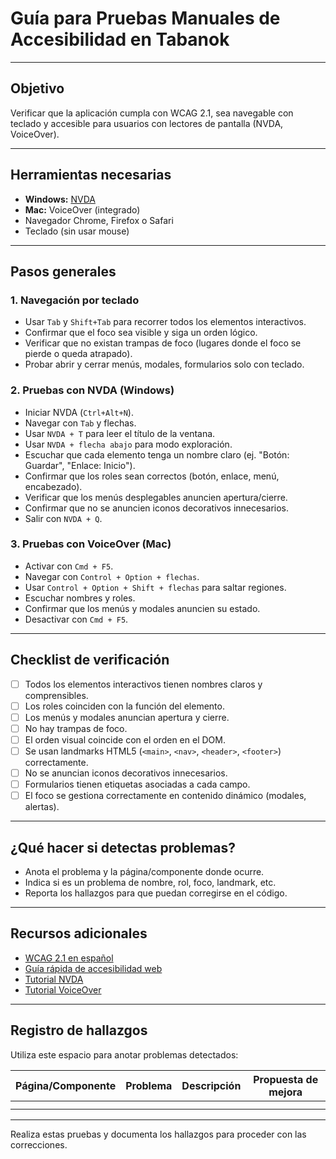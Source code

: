 # Guía para Pruebas Manuales de Accesibilidad en Tabanok

---

## Objetivo

Verificar que la aplicación cumpla con WCAG 2.1, sea navegable con teclado y accesible para usuarios con lectores de pantalla (NVDA, VoiceOver).

---

## Herramientas necesarias

- **Windows:** [NVDA](https://www.nvaccess.org/download/)
- **Mac:** VoiceOver (integrado)
- Navegador Chrome, Firefox o Safari
- Teclado (sin usar mouse)

---

## Pasos generales

### 1. Navegación por teclado

- Usar `Tab` y `Shift+Tab` para recorrer todos los elementos interactivos.
- Confirmar que el foco sea visible y siga un orden lógico.
- Verificar que no existan trampas de foco (lugares donde el foco se pierde o queda atrapado).
- Probar abrir y cerrar menús, modales, formularios solo con teclado.

### 2. Pruebas con NVDA (Windows)

- Iniciar NVDA (`Ctrl+Alt+N`).
- Navegar con `Tab` y flechas.
- Usar `NVDA + T` para leer el título de la ventana.
- Usar `NVDA + flecha abajo` para modo exploración.
- Escuchar que cada elemento tenga un nombre claro (ej. "Botón: Guardar", "Enlace: Inicio").
- Confirmar que los roles sean correctos (botón, enlace, menú, encabezado).
- Verificar que los menús desplegables anuncien apertura/cierre.
- Confirmar que no se anuncien iconos decorativos innecesarios.
- Salir con `NVDA + Q`.

### 3. Pruebas con VoiceOver (Mac)

- Activar con `Cmd + F5`.
- Navegar con `Control + Option + flechas`.
- Usar `Control + Option + Shift + flechas` para saltar regiones.
- Escuchar nombres y roles.
- Confirmar que los menús y modales anuncien su estado.
- Desactivar con `Cmd + F5`.

---

## Checklist de verificación

- [ ] Todos los elementos interactivos tienen nombres claros y comprensibles.
- [ ] Los roles coinciden con la función del elemento.
- [ ] Los menús y modales anuncian apertura y cierre.
- [ ] No hay trampas de foco.
- [ ] El orden visual coincide con el orden en el DOM.
- [ ] Se usan landmarks HTML5 (`<main>`, `<nav>`, `<header>`, `<footer>`) correctamente.
- [ ] No se anuncian iconos decorativos innecesarios.
- [ ] Formularios tienen etiquetas asociadas a cada campo.
- [ ] El foco se gestiona correctamente en contenido dinámico (modales, alertas).

---

## ¿Qué hacer si detectas problemas?

- Anota el problema y la página/componente donde ocurre.
- Indica si es un problema de nombre, rol, foco, landmark, etc.
- Reporta los hallazgos para que puedan corregirse en el código.

---

## Recursos adicionales

- [WCAG 2.1 en español](https://www.w3.org/Translations/WCAG21-es/)
- [Guía rápida de accesibilidad web](https://www.w3.org/WAI/test-evaluate/)
- [Tutorial NVDA](https://dequeuniversity.com/screenreaders/nvda-keyboard-shortcuts)
- [Tutorial VoiceOver](https://dequeuniversity.com/screenreaders/voiceover-keyboard-shortcuts)

---

## Registro de hallazgos

Utiliza este espacio para anotar problemas detectados:

| Página/Componente | Problema | Descripción | Propuesta de mejora |
|-------------------|----------|-------------|---------------------|
|                   |          |             |                     |
|                   |          |             |                     |

---

Realiza estas pruebas y documenta los hallazgos para proceder con las correcciones.
